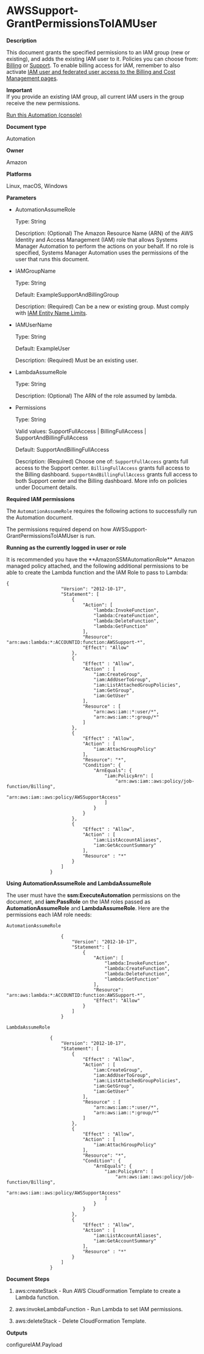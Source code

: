 # AWSSupport\-GrantPermissionsToIAMUser<a name="automation-awssupport-grantpermissionstoiamuser"></a>

 **Description** 

This document grants the specified permissions to an IAM group \(new or existing\), and adds the existing IAM user to it\. Policies you can choose from: [Billing](https://console.aws.amazon.com/iam/home?#/policies/arn:aws:iam::aws:policy/job-function/Billing$serviceLevelSummary) or [Support](https://console.aws.amazon.com/iam/home?#/policies/arn:aws:iam::aws:policy/AWSSupportAccess$serviceLevelSummary)\. To enable billing access for IAM, remember to also activate [IAM user and federated user access to the Billing and Cost Management pages](https://docs.aws.amazon.com/console/iam/billing-enable)\.

**Important**  
If you provide an existing IAM group, all current IAM users in the group receive the new permissions\.

[Run this Automation \(console\)](https://console.aws.amazon.com/systems-manager/automation/execute/AWSSupport-GrantPermissionsToIAMUser)

**Document type**

Automation

**Owner**

Amazon

**Platforms**

Linux, macOS, Windows

**Parameters**
+ AutomationAssumeRole

  Type: String

  Description: \(Optional\) The Amazon Resource Name \(ARN\) of the AWS Identity and Access Management \(IAM\) role that allows Systems Manager Automation to perform the actions on your behalf\. If no role is specified, Systems Manager Automation uses the permissions of the user that runs this document\.
+ IAMGroupName

  Type: String

  Default: ExampleSupportAndBillingGroup

  Description: \(Required\) Can be a new or existing group\. Must comply with [IAM Entity Name Limits](https://docs.aws.amazon.com/IAM/latest/UserGuide/reference_iam-limits.html#reference_iam-limits-names)\.
+ IAMUserName

  Type: String

  Default: ExampleUser

  Description: \(Required\) Must be an existing user\.
+ LambdaAssumeRole

  Type: String

  Description: \(Optional\) The ARN of the role assumed by lambda\.
+ Permissions

  Type: String

  Valid values: SupportFullAccess \| BillingFullAccess \| SupportAndBillingFullAccess

  Default: SupportAndBillingFullAccess

  Description: \(Required\) Choose one of: `SupportFullAccess` grants full access to the Support center\. `BillingFullAccess` grants full access to the Billing dashboard\. `SupportAndBillingFullAccess` grants full access to both Support center and the Billing dashboard\. More info on policies under Document details\.

**Required IAM permissions**

The `AutomationAssumeRole` requires the following actions to successfully run the Automation document\.

The permissions required depend on how AWSSupport\-GrantPermissionsToIAMUser is run\. 

 **Running as the currently logged in user or role** 

It is recommended you have the \*\*AmazonSSMAutomationRole\*\* Amazon managed policy attached, and the following additional permissions to be able to create the Lambda function and the IAM Role to pass to Lambda: 

```
{
                    "Version": "2012-10-17",
                    "Statement": [
                        {
                            "Action": [
                                "lambda:InvokeFunction",
                                "lambda:CreateFunction",
                                "lambda:DeleteFunction",
                                "lambda:GetFunction"
                            ],
                            "Resource": "arn:aws:lambda:*:ACCOUNTID:function:AWSSupport-*",
                            "Effect": "Allow"
                        },
                        {
                            "Effect" : "Allow",
                            "Action" : [
                                "iam:CreateGroup",
                                "iam:AddUserToGroup",
                                "iam:ListAttachedGroupPolicies",
                                "iam:GetGroup",
                                "iam:GetUser"
                            ],
                            "Resource" : [
                                "arn:aws:iam::*:user/*",
                                "arn:aws:iam::*:group/*"
                            ]
                        },
                        {
                            "Effect" : "Allow",
                            "Action" : [
                                "iam:AttachGroupPolicy"
                            ],
                            "Resource": "*",
                            "Condition": {
                                "ArnEquals": {
                                    "iam:PolicyArn": [
                                        "arn:aws:iam::aws:policy/job-function/Billing",
                                        "arn:aws:iam::aws:policy/AWSSupportAccess"
                                    ]
                                }
                            }
                        },
                        {
                            "Effect" : "Allow",
                            "Action" : [
                                "iam:ListAccountAliases",
                                "iam:GetAccountSummary"
                            ],
                            "Resource" : "*"
                        }
                    ]
                }
```

 **Using AutomationAssumeRole and LambdaAssumeRole** 

The user must have the **ssm:ExecuteAutomation** permissions on the document, and **iam:PassRole** on the IAM roles passed as **AutomationAssumeRole** and **LambdaAssumeRole**\. Here are the permissions each IAM role needs: 

```
AutomationAssumeRole

                    {
                        "Version": "2012-10-17",
                        "Statement": [
                            {
                                "Action": [
                                    "lambda:InvokeFunction",
                                    "lambda:CreateFunction",
                                    "lambda:DeleteFunction",
                                    "lambda:GetFunction"
                                ],
                                "Resource": "arn:aws:lambda:*:ACCOUNTID:function:AWSSupport-*",
                                "Effect": "Allow"
                            }
                        ]
                    }
```

```
LambdaAssumeRole

                {
                    "Version": "2012-10-17",
                    "Statement": [
                        {
                            "Effect" : "Allow",
                            "Action" : [
                                "iam:CreateGroup",
                                "iam:AddUserToGroup",
                                "iam:ListAttachedGroupPolicies",
                                "iam:GetGroup",
                                "iam:GetUser"
                            ],
                            "Resource" : [
                                "arn:aws:iam::*:user/*",
                                "arn:aws:iam::*:group/*"
                            ]
                        },
                        {
                            "Effect" : "Allow",
                            "Action" : [
                                "iam:AttachGroupPolicy"
                            ],
                            "Resource": "*",
                            "Condition": {
                                "ArnEquals": {
                                    "iam:PolicyArn": [
                                        "arn:aws:iam::aws:policy/job-function/Billing",
                                        "arn:aws:iam::aws:policy/AWSSupportAccess"
                                    ]
                                }
                            }
                        },
                        {
                            "Effect" : "Allow",
                            "Action" : [
                                "iam:ListAccountAliases",
                                "iam:GetAccountSummary"
                            ],
                            "Resource" : "*"
                        }
                    ]
                }
```

 **Document Steps** 

1. aws:createStack \- Run AWS CloudFormation Template to create a Lambda function\.

1. aws:invokeLambdaFunction \- Run Lambda to set IAM permissions\.

1. aws:deleteStack \- Delete CloudFormation Template\.

 **Outputs** 

configureIAM\.Payload